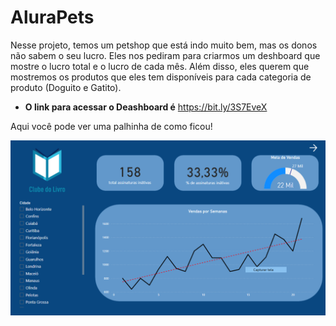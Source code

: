 # AluraPets

Nesse projeto, temos um petshop que está indo muito bem, mas os donos não sabem o seu lucro. Eles nos pediram para criarmos um deshboard que mostre o lucro total e 
o lucro de cada mês. Além disso, eles querem que mostremos os produtos que eles tem disponíveis para cada categoria de produto (Doguito e Gatito). 

* **O link para acessar o Deashboard é** https://bit.ly/3S7EveX

Aqui você pode ver uma palhinha de como ficou!


<p align="center">
  <img src="https://github.com/vitorrosar02/Power-BI/blob/main/Alurapets/Screenshot_1.png" >
</p>
